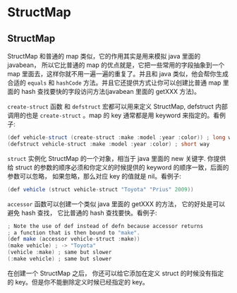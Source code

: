 # StructMap

## StructMap

StructMap 和普通的 map 类似，它的作用其实是用来模拟 java 里面的 javabean， 所以它比普通的 map 的优点就是，它把一些常用的字段抽象到一个 map 里面去，这样你就不用一遍一遍的重复了。并且和 java 类似，他会帮你生成合适的 `equals` 和 `hashCode` 方法。并且它还提供方式让你可以创建比普通 map 里面的 hash 查找要快的字段访问方法(javabean 里面的 getXXX 方法)。

`create-struct` 函数 和 `defstruct` 宏都可以用来定义 StructMap, defstruct 内部调用的也是 `create-struct` 。map 的 key 通常都是用 keyword 来指定的。看例子:

```java
(def vehicle-struct (create-struct :make :model :year :color)) ; long way
(defstruct vehicle-struct :make :model :year :color) ; short way 
```

`struct` 实例化 StructMap 的一个对象，相当于 java 里面的 new 关键字. 你提供给 struct 的参数的顺序必须和你定义的时候提供的 keyword 的顺序一致，后面的参数可以忽略， 如果忽略，那么对应 key 的值就是 nil。看例子:

```java
(def vehicle (struct vehicle-struct "Toyota" "Prius" 2009)) 
```

`accessor` 函数可以创建一个类似 java 里面的 getXXX 的方法， 它的好处是可以避免 hash 查找， 它比普通的 hash 查找要快。看例子:

```java
; Note the use of def instead of defn because accessor returns
; a function that is then bound to "make".
(def make (accessor vehicle-struct :make))
(make vehicle) ; -> "Toyota"
(vehicle :make) ; same but slower
(:make vehicle) ; same but slower 
```

在创建一个 StructMap 之后， 你还可以给它添加在定义 struct 的时候没有指定的 key。但是你不能删除定义时候已经指定的 key。